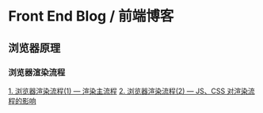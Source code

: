 # Front End Blog / 前端博客
## 浏览器原理
### 浏览器渲染流程 
[1. 浏览器渲染流程(1) — 渲染主流程](https://github.com/buyixiaojiang/Frontend_Blog/issues/2)
[2. 浏览器渲染流程(2) — JS、CSS 对渲染流程的影响](https://github.com/buyixiaojiang/Frontend_Blog/issues/3)

